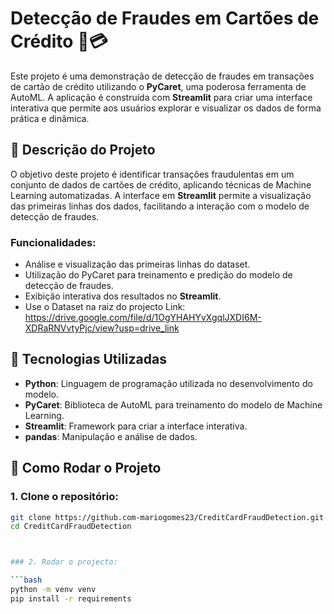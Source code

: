 # Detecção de Fraudes em Cartões de Crédito 🏦💳

Este projeto é uma demonstração de detecção de fraudes em transações de cartão de crédito utilizando o **PyCaret**, uma poderosa ferramenta de AutoML. A aplicação é construída com **Streamlit** para criar uma interface interativa que permite aos usuários explorar e visualizar os dados de forma prática e dinâmica.

## 📝 Descrição do Projeto

O objetivo deste projeto é identificar transações fraudulentas em um conjunto de dados de cartões de crédito, aplicando técnicas de Machine Learning automatizadas. A interface em **Streamlit** permite a visualização das primeiras linhas dos dados, facilitando a interação com o modelo de detecção de fraudes.

### Funcionalidades:

- Análise e visualização das primeiras linhas do dataset.
- Utilização do PyCaret para treinamento e predição do modelo de detecção de fraudes.
- Exibição interativa dos resultados no **Streamlit**.
- Use o Dataset na raiz do projecto Link: https://drive.google.com/file/d/1OgYHAHYvXgqlJXDI6M-XDRaRNVvtyPjc/view?usp=drive_link

## 🔧 Tecnologias Utilizadas

- **Python**: Linguagem de programação utilizada no desenvolvimento do modelo.
- **PyCaret**: Biblioteca de AutoML para treinamento do modelo de Machine Learning.
- **Streamlit**: Framework para criar a interface interativa.
- **pandas**: Manipulação e análise de dados.

## 🚀 Como Rodar o Projeto

### 1. Clone o repositório:

```bash
git clone https://github.com-mariogomes23/CreditCardFraudDetection.git
cd CreditCardFraudDetection



### 2. Rodar o projecto:

```bash
python -m venv venv
pip install -r requirements





